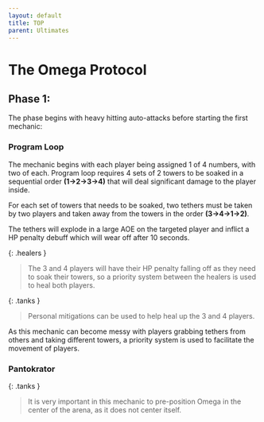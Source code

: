 ```yaml
---
layout: default
title: TOP
parent: Ultimates
---
```


# The Omega Protocol

## Phase 1: 

The phase begins with heavy hitting auto-attacks before starting the first mechanic:

### Program Loop

The mechanic begins with each player being assigned 1 of 4 numbers, with two of each. Program loop requires 4 sets of 2 towers to be soaked in a sequential order **(1->2->3->4)** that will deal significant damage to the player inside. 

For each set of towers that needs to be soaked, two tethers must be taken by two players and taken away from the towers in the order **(3->4->1->2)**.

The tethers will explode in a large AOE on the targeted player and inflict a HP penalty debuff which will wear off after 10 seconds. 

{: .healers }
> The 3 and 4 players will have their HP penalty falling off as they need to soak their towers, so a priority system between the healers is used to heal both players.

{: .tanks }
> Personal mitigations can be used to help heal up the 3 and 4 players.

As this mechanic can become messy with players grabbing tethers from others and taking different towers, a priority system is used to facilitate the movement of players.

### Pantokrator

{: .tanks }
> It is very important in this mechanic to pre-position Omega in the center of the arena, as it does not center itself.
